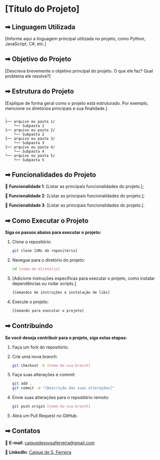 # [Título do Projeto]

## ➡ Linguagem Utilizada

[Informe aqui a linguagem principal utilizada no projeto, como Python, JavaScript, C#, etc.]

## ➡ Objetivo do Projeto

[Descreva brevemente o objetivo principal do projeto. O que ele faz? Qual problema ele resolve?]

## ➡ Estrutura do Projeto

[Explique de forma geral como o projeto está estruturado. Por exemplo, mencione os diretórios principais e sua finalidade.]

```
.
├── arquivo ou pasta 1/
    └── Subpasta 1
├── arquivo ou pasta 2/
    └── Subpasta 2
├── arquivo ou pasta 3/
    └── Subpasta 3
├── arquivo ou pasta 4/
    └── Subpasta 4
└── arquivo ou pasta 5/
    └── Subpasta 5
```

## ➡ Funcionalidades do Projeto

🔹 **Funcionalidade 1**: [Listar as principais funcionalidades do projeto.];

🔹 **Funcionalidade 2**: [Listar as principais funcionalidades do projeto.];

🔹 **Funcionalidade 3**: [Listar as principais funcionalidades do projeto.].

## ➡ Como Executar o Projeto

**Siga os passos abaixo para executar o projeto:**

1. Clone o repositório:

    ```bash
    git clone [URL do repositório]
    ```

2. Navegue para o diretório do projeto:

    ```bash
    cd [nome-do-diretorio]
    ```

3. [Adicione instruções específicas para executar o projeto, como instalar dependências ou rodar scripts.]

    ```bash
    [Comandos de instruções e instalação de libs]
    ```

4. Execute o projeto:

    ```bash
    [Comando para executar o projeto]
    ```

## ➡ Contribuindo

**Se você deseja contribuir para o projeto, siga estas etapas:**

1. Faça um fork do repositório.

2. Crie uma nova branch:

    ```bash
    git checkout -b [nome-da-sua-branch]
    ```

3. Faça suas alterações e commit:

    ```bash
    git add .
    git commit -m "[Descrição das suas alterações]"
    ```

4. Envie suas alterações para o repositório remoto:

    ```bash
    git push origin [nome-da-sua-branch]
    ```

5. Abra um Pull Request no GitHub.

## ➡ Contatos

🔹 **E-mail**: caiquedesousaferreira@gmail.com

🔹 **LinkedIn**: [Caíque de S. Ferreira](https://www.linkedin.com/in/ca%C3%ADque-de-s-ferreira-48105b18b/)
